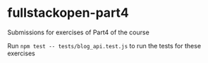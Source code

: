 # fullstackopen-part4
Submissions for exercises of Part4 of the course

Run `npm test -- tests/blog_api.test.js` to run the tests for these exercises